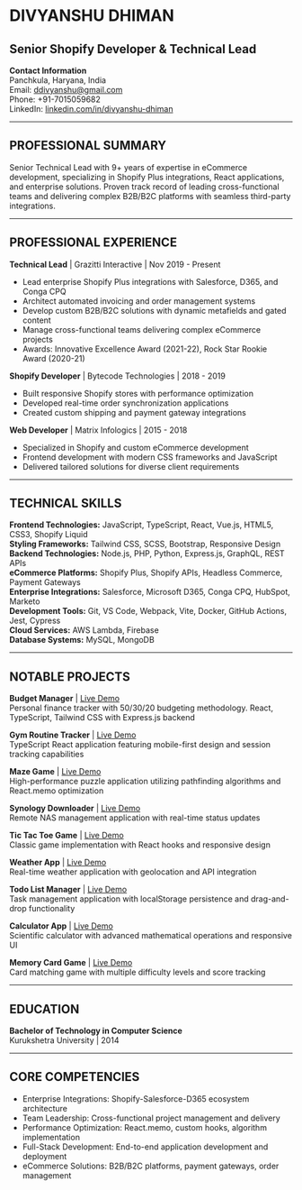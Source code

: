 # DIVYANSHU DHIMAN
## Senior Shopify Developer & Technical Lead

**Contact Information**  
Panchkula, Haryana, India  
Email: ddivyanshu@gmail.com  
Phone: +91-7015059682  
LinkedIn: [linkedin.com/in/divyanshu-dhiman](https://linkedin.com/in/divyanshu-dhiman)

---

## PROFESSIONAL SUMMARY

Senior Technical Lead with 9+ years of expertise in eCommerce development, specializing in Shopify Plus integrations, React applications, and enterprise solutions. Proven track record of leading cross-functional teams and delivering complex B2B/B2C platforms with seamless third-party integrations.

---

## PROFESSIONAL EXPERIENCE

**Technical Lead** | Grazitti Interactive | Nov 2019 - Present
- Lead enterprise Shopify Plus integrations with Salesforce, D365, and Conga CPQ
- Architect automated invoicing and order management systems
- Develop custom B2B/B2C solutions with dynamic metafields and gated content
- Manage cross-functional teams delivering complex eCommerce projects
- Awards: Innovative Excellence Award (2021-22), Rock Star Rookie Award (2020-21)

**Shopify Developer** | Bytecode Technologies | 2018 - 2019
- Built responsive Shopify stores with performance optimization
- Developed real-time order synchronization applications
- Created custom shipping and payment gateway integrations

**Web Developer** | Matrix Infologics | 2015 - 2018
- Specialized in Shopify and custom eCommerce development
- Frontend development with modern CSS frameworks and JavaScript
- Delivered tailored solutions for diverse client requirements

---

## TECHNICAL SKILLS

**Frontend Technologies:** JavaScript, TypeScript, React, Vue.js, HTML5, CSS3, Shopify Liquid  
**Styling Frameworks:** Tailwind CSS, SCSS, Bootstrap, Responsive Design  
**Backend Technologies:** Node.js, PHP, Python, Express.js, GraphQL, REST APIs  
**eCommerce Platforms:** Shopify Plus, Shopify APIs, Headless Commerce, Payment Gateways  
**Enterprise Integrations:** Salesforce, Microsoft D365, Conga CPQ, HubSpot, Marketo  
**Development Tools:** Git, VS Code, Webpack, Vite, Docker, GitHub Actions, Jest, Cypress  
**Cloud Services:** AWS Lambda, Firebase  
**Database Systems:** MySQL, MongoDB

---

## NOTABLE PROJECTS

**Budget Manager** | [Live Demo](https://divyanshudhiman.github.io/budget-manager/)  
Personal finance tracker with 50/30/20 budgeting methodology. React, TypeScript, Tailwind CSS with Express.js backend

**Gym Routine Tracker** | [Live Demo](https://divyanshu92.github.io/gymroutine/)  
TypeScript React application featuring mobile-first design and session tracking capabilities

**Maze Game** | [Live Demo](https://divyanshudhiman.github.io/maze-game/)  
High-performance puzzle application utilizing pathfinding algorithms and React.memo optimization

**Synology Downloader** | [Live Demo](https://divyanshudhiman.github.io/synology-downloader/)  
Remote NAS management application with real-time status updates

**Tic Tac Toe Game** | [Live Demo](https://divyanshudhiman.github.io/tic-tac-toe/)  
Classic game implementation with React hooks and responsive design

**Weather App** | [Live Demo](https://divyanshudhiman.github.io/weather-app/)  
Real-time weather application with geolocation and API integration

**Todo List Manager** | [Live Demo](https://divyanshudhiman.github.io/todo-manager/)  
Task management application with localStorage persistence and drag-and-drop functionality

**Calculator App** | [Live Demo](https://divyanshudhiman.github.io/calculator/)  
Scientific calculator with advanced mathematical operations and responsive UI

**Memory Card Game** | [Live Demo](https://divyanshudhiman.github.io/memory-game/)  
Card matching game with multiple difficulty levels and score tracking

---

## EDUCATION

**Bachelor of Technology in Computer Science**  
Kurukshetra University | 2014

---

## CORE COMPETENCIES

- Enterprise Integrations: Shopify-Salesforce-D365 ecosystem architecture
- Team Leadership: Cross-functional project management and delivery
- Performance Optimization: React.memo, custom hooks, algorithm implementation
- Full-Stack Development: End-to-end application development and deployment
- eCommerce Solutions: B2B/B2C platforms, payment gateways, order management